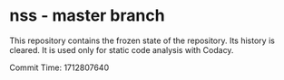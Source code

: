 # nss - master branch

This repository contains the frozen state of the repository.
Its history is cleared. It is used only for static code
analysis with Codacy.

Commit Time: 1712807640
